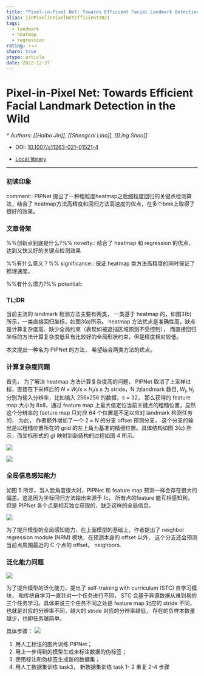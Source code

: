 ```yaml
---
title: "Pixel-in-Pixel Net: Towards Efficient Facial Landmark Detection in the Wild"
alias: jinPixelinPixelNetEfficient2021
tags:
  - landmark
  - heatmap
  - regression
rating: ⭐⭐⭐
share: true
ptype: article
date: 2022-12-27
---
```



# Pixel-in-Pixel Net: Towards Efficient Facial Landmark Detection in the Wild
<cite>* Authors: [[Haibo Jin]], [[Shengcai Liao]], [[Ling Shao]]</cite>

* DOI: [10.1007/s11263-021-01521-4](https://doi.org/10.1007/s11263-021-01521-4)

* [Local library](zotero://select/items/1_84T2L4XC)

***

### 初读印象

comment:: PIPNet 提出了一种粗粒度heatmap之后细粒度回归的关键点检测算法，结合了 heatmap方法高精度和回归方法高速度的优点，在多个bmk上取得了很好的效果。

### 文章骨架
%%创新点到底是什么?%%
novelty:: 结合了 heatmap 和 regression 的优点，达到又快又好的关键点检测效果

%%有什么意义？%%
significance:: 保证 heatmap 类方法高精度的同时保证了推理速度。

%%有什么潜力?%% 
potential:: 


### TL;DR 

当前主流的 landmark 检测方法主要有两类， 一类基于 heatmap 的，如图3(b) 所示，一类直接回归坐标，如图3(a)所示。 
heatmap 方法优点是准确性高，缺点是计算复杂度高、缺少全局约束（表现如被遮挡区域预测不受控制）， 而直接回归坐标的方法计算复杂度低且有比较好的全局形状约束，但是精度相对较低。

本文提出一种名为 PIPNet 的方法， 希望结合两类方法的优点。

### 计算复杂度问题

首先， 为了解决 heatmap 方法计算复杂度高的问题， PIPNet 取消了上采样过程，直接在下采样后的 $N\times{W_I/s}\times{H_I/s}$ s 为 stride，N 为landmark 数目, $W_I,H_I$ 分别为输入分辨率，比如输入 256x256 的数据，s = 32， 那么获得的 feature map 大小为 8x8，通过 feature map 上最大值定位当前关键点的粗糙位置，显然这个分辨率的 faeture map 只对应 64 个位置是不足以应对 landmark 检测任务的， 为此， 作者额外增加了一个 $2\times{N}$ 的分支 offset 预测分支， 这个分支的输出是以粗糙位置所在的 grid 的左上角为基准的精细位置。具体结构如图 3(c) 所示，而坐标形式的 gt 映射到新结构的过程如图 4 所示。

![](https://markdown-imagebed.oss-cn-beijing.aliyuncs.com/imgs20220213121548.png)

![](https://markdown-imagebed.oss-cn-beijing.aliyuncs.com/imgs20220213121612.png)


### 全局信息感知能力

如图 5 所示，当人脸角度很大时，PIPNet 和 feature map 预测一样会存在很大的偏差。这是因为坐标回归方法输出来源于 fc， 所有点的feature 能互相感知到， 但是 PIPNet 各个点是相互独立获取的，缺乏这样的全局信息。

![](https://markdown-imagebed.oss-cn-beijing.aliyuncs.com/imgs20220213165817.png)

为了提升模型的全局感知能力，在上面模型的基础上，作者提出了 neighbor regression module (NRM) 模块，在预测本身的 offset 以外， 这个分支还会预测当前点周围最近的 C 个点的 offset。 neighbors.

### 泛化能力问题

![](https://markdown-imagebed.oss-cn-beijing.aliyuncs.com/imgs20220213172012.png)

为了提升模型的泛化能力，提出了 self-training with curriculum (STC) 自学习模块， 和传统自学习一直针对一个任务进行不同， STC 会基于异源数据从难到易的三个任务学习。具体来说三个任务不同之处是 feature map 对应的 stride 不同， 也就是对应的分辨率不同，越大的 stride 对应的分辨率越低， 存在的负样本数量越少，也即任务越简单。 

具体步骤：
![](https://markdown-imagebed.oss-cn-beijing.aliyuncs.com/imgs/202203171103456.png)

1. 用人工标注的图片训练  PIPNet；
2. 用上一步得到的模型生成未标注数据的伪标签；
3. 使用标注和伪标签生成新的数据集；
4. 用人工数据集训练 task3， 新数据集训练 task 1- 2
重复 2-4 步骤
